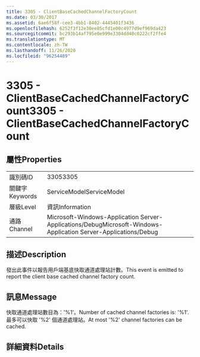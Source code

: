 ```yaml
---
title: 3305 - ClientBaseCachedChannelFactoryCount
ms.date: 03/30/2017
ms.assetid: 6ae6f58f-cee3-4bb1-8402-4445401f3436
ms.openlocfilehash: 6252f3f12e30ee85cfd1e00c4977d9ef969da423
ms.sourcegitcommit: bc293b14af795e0e999e3304dd40c0222cf2ffe4
ms.translationtype: MT
ms.contentlocale: zh-TW
ms.lasthandoff: 11/26/2020
ms.locfileid: "96254489"
---
```

# <a name="3305---clientbasecachedchannelfactorycount"></a><span data-ttu-id="a1203-102">3305 - ClientBaseCachedChannelFactoryCount</span><span class="sxs-lookup"><span data-stu-id="a1203-102">3305 - ClientBaseCachedChannelFactoryCount</span></span>

## <a name="properties"></a><span data-ttu-id="a1203-103">屬性</span><span class="sxs-lookup"><span data-stu-id="a1203-103">Properties</span></span>  
  
|||  
|-|-|  
|<span data-ttu-id="a1203-104">識別碼</span><span class="sxs-lookup"><span data-stu-id="a1203-104">ID</span></span>|<span data-ttu-id="a1203-105">3305</span><span class="sxs-lookup"><span data-stu-id="a1203-105">3305</span></span>|  
|<span data-ttu-id="a1203-106">關鍵字</span><span class="sxs-lookup"><span data-stu-id="a1203-106">Keywords</span></span>|<span data-ttu-id="a1203-107">ServiceModel</span><span class="sxs-lookup"><span data-stu-id="a1203-107">ServiceModel</span></span>|  
|<span data-ttu-id="a1203-108">層級</span><span class="sxs-lookup"><span data-stu-id="a1203-108">Level</span></span>|<span data-ttu-id="a1203-109">資訊</span><span class="sxs-lookup"><span data-stu-id="a1203-109">Information</span></span>|  
|<span data-ttu-id="a1203-110">通路</span><span class="sxs-lookup"><span data-stu-id="a1203-110">Channel</span></span>|<span data-ttu-id="a1203-111">Microsoft-Windows-Application Server-Applications/Debug</span><span class="sxs-lookup"><span data-stu-id="a1203-111">Microsoft-Windows-Application Server-Applications/Debug</span></span>|  
  
## <a name="description"></a><span data-ttu-id="a1203-112">描述</span><span class="sxs-lookup"><span data-stu-id="a1203-112">Description</span></span>  

 <span data-ttu-id="a1203-113">發出此事件以報告用戶端基底快取通道處理站計數。</span><span class="sxs-lookup"><span data-stu-id="a1203-113">This event is emitted to report the client base cached channel factory count.</span></span>  
  
## <a name="message"></a><span data-ttu-id="a1203-114">訊息</span><span class="sxs-lookup"><span data-stu-id="a1203-114">Message</span></span>  

 <span data-ttu-id="a1203-115">快取通道處理站數目為：'%1'。</span><span class="sxs-lookup"><span data-stu-id="a1203-115">Number of cached channel factories is: '%1'.</span></span>  <span data-ttu-id="a1203-116">最多可以快取 '%2' 個通道處理站。</span><span class="sxs-lookup"><span data-stu-id="a1203-116">At most '%2' channel factories can be cached.</span></span>  
  
## <a name="details"></a><span data-ttu-id="a1203-117">詳細資料</span><span class="sxs-lookup"><span data-stu-id="a1203-117">Details</span></span>
